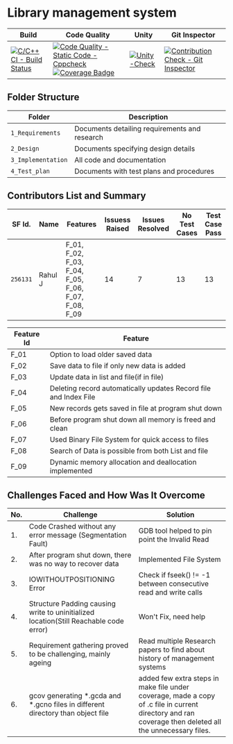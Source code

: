 # Library management system

Build | Code Quality | Unity | Git Inspector
|---------|------------|-----------|----------------
[![C/C++ CI - Build Status](https://github.com/Rahul1656/Stepin/actions/workflows/c-cpp.yml/badge.svg)](https://github.com/Rahul1656/Stepin/actions/workflows/c-cpp.yml)|[![Code Quality - Static Code - Cppcheck](https://github.com/Rahul1656/Stepin/actions/workflows/cppcheck.yml/badge.svg)](https://github.com/Rahul1656/Stepin/actions/workflows/cppcheck.yml)  [![Coverage Badge](https://img.shields.io/badge/coverage-98.71%25-blue)]()  | [![Unity-Check](https://github.com/arc-arnob/LnT_Mini_Project/actions/workflows/arc-unity.yml/badge.svg)](https://github.com/arc-arnob/LnT_Mini_Project/actions/workflows/arc-unity.yml) | [![Contribution Check - Git Inspector](https://github.com/Rahul1656/Stepin/actions/workflows/gitinspector.yml/badge.svg)](https://github.com/Rahul1656/Stepin/actions/workflows/gitinspector.yml)


## Folder Structure
Folder             | Description
-------------------| -----------------------------------------
`1_Requirements`   | Documents detailing requirements and research
`2_Design`         | Documents specifying design details
`3_Implementation` | All code and documentation
`4_Test_plan`      | Documents with test plans and procedures

## Contributors List and Summary

SF Id. |  Name   |    Features    | Issuess Raised |Issues Resolved|No Test Cases|Test Case Pass
-------|---------|----------------|----------------|---------------|-------------|--------------
`256131` | Rahul J  | F_01, F_02, F_03, F_04, F_05, F_06, F_07, F_08, F_09   | 14     | 7   |13  |13     
   

| Feature Id | Feature |
| -----------|---------|
|F_01| Option to load older saved data |
|F_02| Save data to file if only new data is added |
|F_03| Update data in list and file(if in file) |
|F_04| Deleting record automatically updates Record file and Index File |
|F_05| New records gets saved in file at program shut down |
|F_06| Before program shut down all memory is freed and clean |
|F_07| Used Binary File System for quick access to files |
|F_08| Search of Data is possible from both List and file |
|F_09| Dynamic memory allocation and deallocation implemented |

## Challenges Faced and How Was It Overcome
| No. | Challenge | Solution
|-----|-----------|--------
|1. | Code Crashed without any error message (Segmentation Fault) | GDB tool helped to pin point the Invalid Read 
|2. | After program shut down, there was no way to recover data | Implemented File System |
|3. | IOWITHOUTPOSITIONING Error | Check if fseek() != -1 between consecutive read and write calls
|4. | Structure Padding causing write to uninitialized location(Still Reachable code error) | Won't Fix, need help
|5. | Requirement gathering proved to be challenging, mainly ageing | Read multiple Research papers to find about history of management systems 
|6. | gcov generating *.gcda and *.gcno files in different directory than object file | added few extra steps in make file under coverage, made a copy of .c file in current directory and ran coverage then deleted all the unnecessary files.

